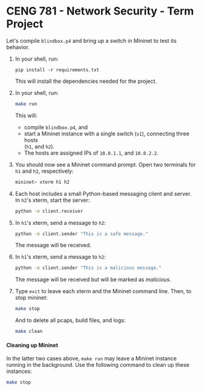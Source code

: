 # CENG 781 - Network Security - Term Project

Let's compile `blindbox.p4` and bring
up a switch in Mininet to test its behavior.

1. In your shell, run:
   ```
   pip install -r requirements.txt
   ```
   This will install the dependencies needed for the project.

2. In your shell, run:
   ```bash
   make run
   ```
   This will:
   * compile `blindbox.p4`, and
   * start a Mininet instance with a single switch (`s1`), connecting three hosts  
     (`h1`, and `h2`).
   * The hosts are assigned IPs of `10.0.1.1`, and `10.0.2.2`.

3. You should now see a Mininet command prompt. Open two terminals
for `h1` and `h2`, respectively:
   ```bash
   mininet> xterm h1 h2
   ```
4. Each host includes a small Python-based messaging client and
server. In `h2`'s xterm, start the server:
   ```bash
   python -m client.receiver
   ```
5. In `h1`'s xterm, send a message to `h2`:
   ```bash
   python -m client.sender "This is a safe message."
   ```
   The message will be received. 
6. In `h1`'s xterm, send a message to `h2`:
   ```bash
   python -m client.sender "This is a malicious message."
   ```
   The message will be received but will be marked as _malicious_. 
7. Type `exit` to leave each xterm and the Mininet command line.
   Then, to stop mininet:
   ```bash
   make stop
   ```
   And to delete all pcaps, build files, and logs:
   ```bash
   make clean
   ```

#### Cleaning up Mininet

In the latter two cases above, `make run` may leave a Mininet instance
running in the background. Use the following command to clean up
these instances:

```bash
make stop
```



